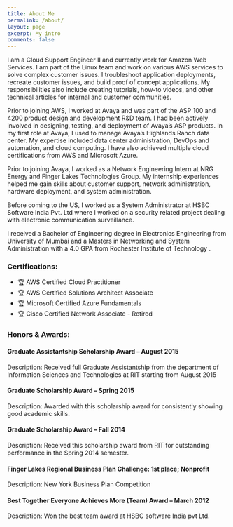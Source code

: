 ```yaml
---
title: About Me
permalink: /about/
layout: page
excerpt: My intro
comments: false
---
```


I am a Cloud Support Engineer II and currently work for Amazon Web Services. I am part of the Linux team and work on various AWS services to solve complex customer issues. I troubleshoot application deployments, recreate customer issues, and build proof of concept applications. My responsibilities also include creating tutorials, how-to videos, and other technical articles for internal and customer communities. 

Prior to joining AWS, I worked at Avaya and was part of the ASP 100 and 4200 product design and development R&D team. I had been actively involved in designing, testing, and deployment of Avaya’s ASP products. In my first role at Avaya, I used to manage Avaya’s Highlands Ranch data center. My expertise included data center administration, DevOps and automation, and cloud computing. I have also achieved multiple cloud certifications from AWS and Microsoft Azure.

Prior to joining Avaya, I worked as a Network Engineering Intern at NRG Energy and Finger Lakes Technologies Group. My internship experiences helped me gain skills about customer support, network administration, hardware deployment, and system administration.

Before coming to the US, I worked as a System Administrator at HSBC Software India Pvt. Ltd where I worked on a security related project dealing with electronic communication surveillance.

I received a Bachelor of Engineering degree in Electronics Engineering from University of Mumbai and a Masters in Networking and System Administration with a 4.0 GPA from Rochester Institute of Technology .

### Certifications:

-  🏆 AWS Certified Cloud Practitioner
-  🏆 AWS Certified Solutions Architect Associate
-  🏆 Microsoft Certified Azure Fundamentals
-  🏆 Cisco Certified Network Associate - Retired

### Honors & Awards:

#### Graduate Assistantship Scholarship Award – August 2015
Description: Received full Graduate Assistantship from the department of Information Sciences and Technologies at RIT starting from August 2015

#### Graduate Scholarship Award – Spring 2015
Description: Awarded with this scholarship award for consistently showing good academic skills.

#### Graduate Scholarship Award – Fall 2014
Description: Received this scholarship award from RIT for outstanding performance in the Spring 2014 semester.

#### Finger Lakes Regional Business Plan Challenge: 1st place; Nonprofit
Description: New York Business Plan Competition

#### Best Together Everyone Achieves More (Team) Award – March 2012
Description: Won the best team award at HSBC software India pvt Ltd.
